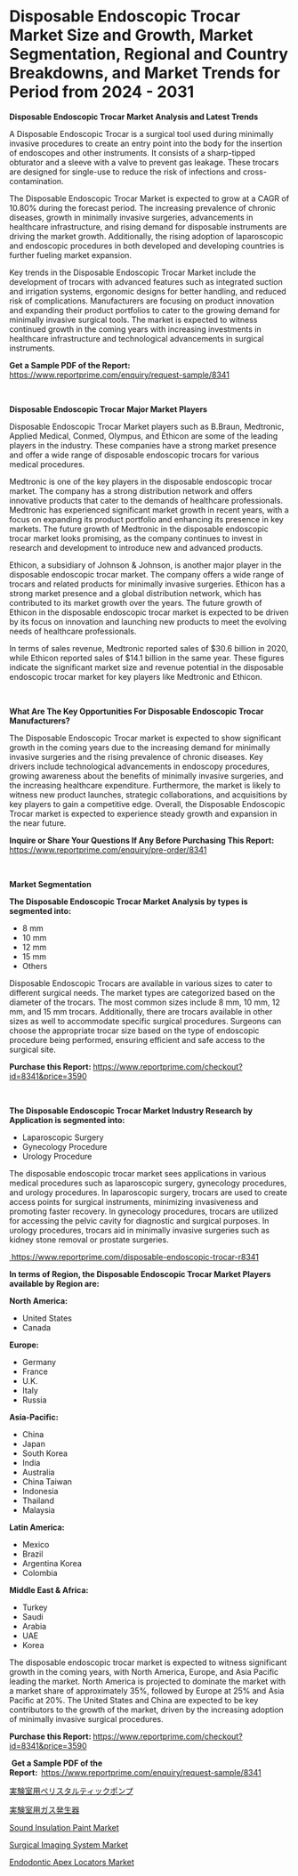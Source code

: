 <p><h1>Disposable Endoscopic Trocar Market Size and Growth, Market Segmentation, Regional and Country Breakdowns, and Market Trends for Period from 2024 -  2031</h1></p><p><strong>Disposable Endoscopic Trocar Market Analysis and Latest Trends</strong></p>
<p><p>A Disposable Endoscopic Trocar is a surgical tool used during minimally invasive procedures to create an entry point into the body for the insertion of endoscopes and other instruments. It consists of a sharp-tipped obturator and a sleeve with a valve to prevent gas leakage. These trocars are designed for single-use to reduce the risk of infections and cross-contamination.</p><p>The Disposable Endoscopic Trocar Market is expected to grow at a CAGR of 10.80% during the forecast period. The increasing prevalence of chronic diseases, growth in minimally invasive surgeries, advancements in healthcare infrastructure, and rising demand for disposable instruments are driving the market growth. Additionally, the rising adoption of laparoscopic and endoscopic procedures in both developed and developing countries is further fueling market expansion.</p><p>Key trends in the Disposable Endoscopic Trocar Market include the development of trocars with advanced features such as integrated suction and irrigation systems, ergonomic designs for better handling, and reduced risk of complications. Manufacturers are focusing on product innovation and expanding their product portfolios to cater to the growing demand for minimally invasive surgical tools. The market is expected to witness continued growth in the coming years with increasing investments in healthcare infrastructure and technological advancements in surgical instruments.</p></p>
<p><strong>Get a Sample PDF of the Report:&nbsp;</strong> <a href="https://www.reportprime.com/enquiry/request-sample/8341">https://www.reportprime.com/enquiry/request-sample/8341</a></p>
<p>&nbsp;</p>
<p><strong>Disposable Endoscopic Trocar Major Market Players</strong></p>
<p><p>Disposable Endoscopic Trocar Market players such as B.Braun, Medtronic, Applied Medical, Conmed, Olympus, and Ethicon are some of the leading players in the industry. These companies have a strong market presence and offer a wide range of disposable endoscopic trocars for various medical procedures.</p><p>Medtronic is one of the key players in the disposable endoscopic trocar market. The company has a strong distribution network and offers innovative products that cater to the demands of healthcare professionals. Medtronic has experienced significant market growth in recent years, with a focus on expanding its product portfolio and enhancing its presence in key markets. The future growth of Medtronic in the disposable endoscopic trocar market looks promising, as the company continues to invest in research and development to introduce new and advanced products.</p><p>Ethicon, a subsidiary of Johnson & Johnson, is another major player in the disposable endoscopic trocar market. The company offers a wide range of trocars and related products for minimally invasive surgeries. Ethicon has a strong market presence and a global distribution network, which has contributed to its market growth over the years. The future growth of Ethicon in the disposable endoscopic trocar market is expected to be driven by its focus on innovation and launching new products to meet the evolving needs of healthcare professionals.</p><p>In terms of sales revenue, Medtronic reported sales of $30.6 billion in 2020, while Ethicon reported sales of $14.1 billion in the same year. These figures indicate the significant market size and revenue potential in the disposable endoscopic trocar market for key players like Medtronic and Ethicon.</p></p>
<p>&nbsp;</p>
<p><strong>What Are The Key Opportunities For Disposable Endoscopic Trocar Manufacturers?</strong></p>
<p><p>The Disposable Endoscopic Trocar market is expected to show significant growth in the coming years due to the increasing demand for minimally invasive surgeries and the rising prevalence of chronic diseases. Key drivers include technological advancements in endoscopy procedures, growing awareness about the benefits of minimally invasive surgeries, and the increasing healthcare expenditure. Furthermore, the market is likely to witness new product launches, strategic collaborations, and acquisitions by key players to gain a competitive edge. Overall, the Disposable Endoscopic Trocar market is expected to experience steady growth and expansion in the near future.</p></p>
<p><strong>Inquire or Share Your Questions If Any Before Purchasing This Report:</strong> <a href="https://www.reportprime.com/enquiry/pre-order/8341">https://www.reportprime.com/enquiry/pre-order/8341</a></p>
<p>&nbsp;</p>
<p><strong>Market Segmentation</strong></p>
<p><strong>The Disposable Endoscopic Trocar Market Analysis by types is segmented into:</strong></p>
<p><ul><li>8 mm</li><li>10 mm</li><li>12 mm</li><li>15 mm</li><li>Others</li></ul></p>
<p><p>Disposable Endoscopic Trocars are available in various sizes to cater to different surgical needs. The market types are categorized based on the diameter of the trocars. The most common sizes include 8 mm, 10 mm, 12 mm, and 15 mm trocars. Additionally, there are trocars available in other sizes as well to accommodate specific surgical procedures. Surgeons can choose the appropriate trocar size based on the type of endoscopic procedure being performed, ensuring efficient and safe access to the surgical site.</p></p>
<p><strong>Purchase this Report:&nbsp;</strong><a href="https://www.reportprime.com/checkout?id=8341&price=3590">https://www.reportprime.com/checkout?id=8341&price=3590</a></p>
<p>&nbsp;</p>
<p><strong>The Disposable Endoscopic Trocar Market Industry Research by Application is segmented into:</strong></p>
<p><ul><li>Laparoscopic Surgery</li><li>Gynecology Procedure</li><li>Urology Procedure</li></ul></p>
<p><p>The disposable endoscopic trocar market sees applications in various medical procedures such as laparoscopic surgery, gynecology procedures, and urology procedures. In laparoscopic surgery, trocars are used to create access points for surgical instruments, minimizing invasiveness and promoting faster recovery. In gynecology procedures, trocars are utilized for accessing the pelvic cavity for diagnostic and surgical purposes. In urology procedures, trocars aid in minimally invasive surgeries such as kidney stone removal or prostate surgeries.</p></p>
<p><a href="https://www.reportprime.com/disposable-endoscopic-trocar-r8341">&nbsp;https://www.reportprime.com/disposable-endoscopic-trocar-r8341</a></p>
<p><strong>In terms of Region, the Disposable Endoscopic Trocar Market Players available by Region are:</strong></p>
<p>
    <p> <strong> North America: </strong>
        <ul>
            <li>United States</li>
            <li>Canada</li>
        </ul>
        </p> 
    <p> <strong> Europe: </strong>
        <ul>
            <li>Germany</li>
            <li>France</li>
            <li>U.K.</li>
            <li>Italy</li>
            <li>Russia</li>
        </ul>
        </p> 
    <p> <strong> Asia-Pacific: </strong>
        <ul>
            <li>China</li>
            <li>Japan</li>
            <li>South Korea</li>
            <li>India</li>
            <li>Australia</li>
            <li>China Taiwan</li>
            <li>Indonesia</li>
            <li>Thailand</li>
            <li>Malaysia</li>
        </ul>
        </p> 
    <p> <strong> Latin America: </strong>
        <ul>
            <li>Mexico</li>
            <li>Brazil</li>
            <li>Argentina Korea</li>
            <li>Colombia</li>
        </ul>
        </p> 
    <p> <strong> Middle East & Africa: </strong>
        <ul>
            <li>Turkey</li>
            <li>Saudi</li>
            <li>Arabia</li>
            <li>UAE</li>
            <li>Korea</li>
        </ul>
    </p>
    </p>
<p><p>The disposable endoscopic trocar market is expected to witness significant growth in the coming years, with North America, Europe, and Asia Pacific leading the market. North America is projected to dominate the market with a market share of approximately 35%, followed by Europe at 25% and Asia Pacific at 20%. The United States and China are expected to be key contributors to the growth of the market, driven by the increasing adoption of minimally invasive surgical procedures.</p></p>
<p><strong>Purchase this Report: </strong><a href="https://www.reportprime.com/checkout?id=8341&price=3590">https://www.reportprime.com/checkout?id=8341&price=3590</a></p>
<p>&nbsp;<strong>Get a Sample PDF of the Report:&nbsp;&nbsp;</strong><a href="https://www.reportprime.com/enquiry/request-sample/8341">https://www.reportprime.com/enquiry/request-sample/8341</a></p>
<p><strong></strong></p>
<p><p><a href="https://github.com/EstaSprer20231/Market-Research-Report-List-1/blob/main/117047022766.md">実験室用ペリスタルティックポンプ</a></p><p><a href="https://github.com/vlcostes/Market-Research-Report-List-1/blob/main/973153822764.md">実験室用ガス発生器</a></p><p><a href="https://issuu.com/reportprime-2/docs/sound-insulation-paint-market-size-2030.pptx">Sound Insulation Paint Market</a></p><p><a href="https://github.com/Angelnienowdseej3e45z3p8c/Market-Research-Report-List-2/blob/main/surgical-imaging-system-market.md">Surgical Imaging System Market</a></p><p><a href="https://github.com/brentleyjimmiealvaradoz4l1rea/Market-Research-Report-List-2/blob/main/endodontic-apex-locators-market.md">Endodontic Apex Locators Market</a></p></p>